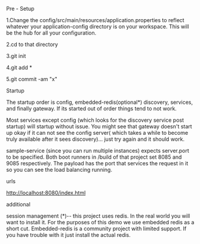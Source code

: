 Pre - Setup

1.Change the config/src/main/resources/application.properties to reflect whatever your application-config directory is on your workspace.  This will be the hub for all your configuration.

2.cd to that directory

3.git init

4.git add *

5.git commit -am "x"



Startup

The startup order is config, embedded-redis(optional*) discovery, services, and finally gateway.   If its started out of order things tend to not work.

Most services except config (which looks for the discovery service post startup) will startup without issue.  You might see that gateway doesn't start up okay if it can not see the config server( which takes a while to become truly available after it sees discovery)... just try again and it should work.   

sample-service (since you can run multiple instances) expects server.port to be specified.  Both boot runners in /build of that project set 8085 and 9085 respectively.  The payload has the port that services the request in it so you can see the load balancing running.



urls

<http://localhost:8080/index.html>




additional 

session management (*)-- this project uses redis. In the real world you will want to install it.  For the purposes of this demo we use embedded redis as a short cut.  Embedded-redis is a community project with limited support.  If you have trouble with it just install the actual redis.